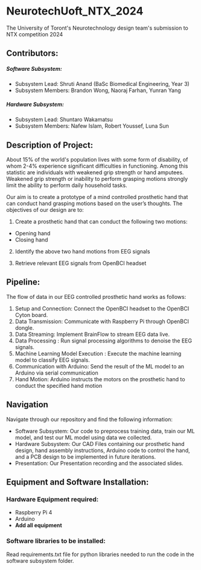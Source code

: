 # NeurotechUoft_NTX_2024
The University of Toront's Neurotechnology design team's submission to NTX competition 2024

## Contributors:
##### Software Subsystem: 
* Subsystem Lead: Shruti Anand (BaSc Biomedical Engineering, Year 3) 
* Subsystem Members: Brandon Wong, Naoraj Farhan, Yunran Yang
##### Hardware Subsystem:
* Subsystem Lead: Shuntaro Wakamatsu
* Subsystem Members: Nafew Islam, Robert Youssef, Luna Sun 

## Description of Project: 

About 15% of the world's population lives with some form of disability, of whom 2-4% experience significant difficulties in functioning. Among this statistic are individuals with weakened grip strength or hand amputees. Weakened grip strength or inability to perform grasping motions strongly limit the ability to perform daily household tasks. 

Our aim is to create a prototype of a mind controlled prosthetic hand that can conduct hand grasping motions based on the user’s thoughts. The objectives of our design are to: 
1) Create a prosthetic hand that can conduct the following two motions:
* Opening hand 
* Closing hand 

2) Identify the above two hand motions from EEG signals 

3) Retrieve relevant EEG signals from OpenBCI headset


## Pipeline:

The flow of data in our EEG controlled prosthetic hand works as follows:
1) Setup and Connection: Connect the OpenBCI headset to the OpenBCI Cyton board.
2) Data Transmission: Communicate with  Raspberry Pi through OpenBCI dongle. 
3) Data Streaming: Implement BrainFlow to stream EEG data live.
4) Data Processing : Run signal processing algorithms to denoise the EEG signals.
5) Machine Learning Model Execution : Execute the machine learning model to classify EEG signals.
6) Communication with Arduino: Send the result of the ML model to an Arduino via serial communication
7) Hand Motion: Arduino instructs the motors on the prosthetic hand to conduct the specified hand motion

## Navigation

Navigate through our repository and find the following information: 

* Software Subsystem: Our code to preprocess training data, train our ML model, and test our ML model using data we collected.
* Hardware Subsystem: Our CAD Files containing our prosthetic hand design, hand assembly instructions, Arduino code to control the hand, and a PCB design to be implemented in future iterations.
* Presentation: Our Presentation recording and the associated slides.

## Equipment and Software Installation: 

### Hardware Equipment required: 
* Raspberry Pi 4
* Arduino
* **Add all equipment**
### Software libraries to be installed: 
Read requirements.txt file for python libraries needed to run the code in the software subsystem folder. 


